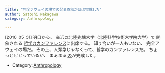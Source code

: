 ```yaml
---
title: "完全アウェイの場での発表原稿がほぼ完成した"
author: Satoshi Nakagawa
category: Anthropology

---
```


[2016-05-31]  明日から、
金沢の北陸先端大学（北陸科学技術大学院大学）で
開催される
[哲学のカンファレンス](http://philevents.org/event/show/17920)に出席する。
知り合いが一人もいない、
完全アウェイの場だ。
その上、人類学じゃなくって、哲学のカンファレンスだ。
ちょっとビビっているが、
まぁまぁ
[の](/~satoshi/anthrop/works/paper-3/mbeo.ho.html)が完成した。

- Category: [Anthropology](/categories.html#Anthropology)

